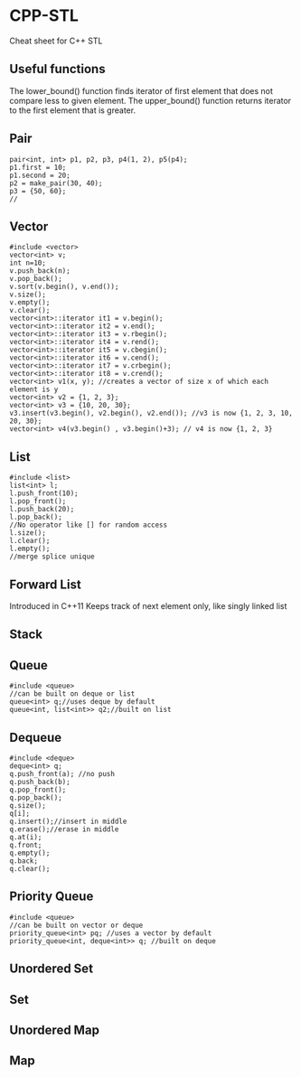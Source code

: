 # CPP-STL
Cheat sheet for C++ STL

## Useful functions
The lower_bound() function finds iterator of first element that does not compare less to given element. The upper_bound() function returns iterator to the first element that is greater.

## Pair
```
pair<int, int> p1, p2, p3, p4(1, 2), p5(p4);
p1.first = 10;
p1.second = 20;
p2 = make_pair(30, 40);
p3 = {50, 60};
//
```

## Vector
```
#include <vector>
vector<int> v;
int n=10;
v.push_back(n);
v.pop_back();
v.sort(v.begin(), v.end());
v.size();
v.empty();
v.clear();
vector<int>::iterator it1 = v.begin();
vector<int>::iterator it2 = v.end();
vector<int>::iterator it3 = v.rbegin();
vector<int>::iterator it4 = v.rend();
vector<int>::iterator it5 = v.cbegin();
vector<int>::iterator it6 = v.cend();
vector<int>::iterator it7 = v.crbegin();
vector<int>::iterator it8 = v.crend();
vector<int> v1(x, y); //creates a vector of size x of which each element is y
vector<int> v2 = {1, 2, 3};
vector<int> v3 = {10, 20, 30};
v3.insert(v3.begin(), v2.begin(), v2.end()); //v3 is now {1, 2, 3, 10, 20, 30};
vector<int> v4(v3.begin() , v3.begin()+3); // v4 is now {1, 2, 3}
```
## List
```
#include <list>
list<int> l;
l.push_front(10);
l.pop_front();
l.push_back(20);
l.pop_back();
//No operator like [] for random access
l.size();
l.clear();
l.empty();
//merge splice unique

```

## Forward List
Introduced in C++11
Keeps track of next element only, like singly linked list

## Stack

## Queue
```
#include <queue>
//can be built on deque or list
queue<int> q;//uses deque by default
queue<int, list<int>> q2;//built on list
```
## Dequeue
```
#include <deque>
deque<int> q;
q.push_front(a); //no push
q.push_back(b);
q.pop_front();
q.pop_back();
q.size();
q[i];
q.insert();//insert in middle
q.erase();//erase in middle
q.at(i);
q.front;
q.empty();
q.back;
q.clear();
```

## Priority Queue
```
#include <queue>
//can be built on vector or deque
priority_queue<int> pq; //uses a vector by default
priority_queue<int, deque<int>> q; //built on deque

```
## Unordered Set

## Set

## Unordered Map

## Map

